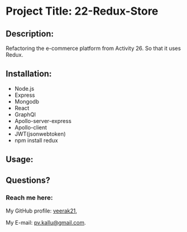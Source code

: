 # Project Title: 22-Redux-Store

## Description:
  Refactoring the e-commerce platform from Activity 26. So that it uses Redux.


## Installation:
  - Node.js
  - Express
  - Mongodb
  - React
  - GraphQl
  - Apollo-server-express
  - Apollo-client
  - JWT(jsonwebtoken)
  - npm install redux


## Usage:  


 




  

 
## Questions?
  ### Reach me here: 
   My GitHub profile:   [veerak21](https://github.com/veerak21),

   My E-mail: pv.kallu@gmail.com. 
